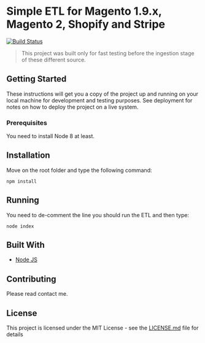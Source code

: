# Simple ETL for Magento 1.9.x, Magento 2, Shopify and Stripe

[![Build Status](https://travis-ci.org/alexgenovese/data-mapping-node.svg?branch=master)](https://travis-ci.org/alexgenovese/data-mapping-node)

> This project was built only for fast testing before the ingestion stage of these different source.

## Getting Started

These instructions will get you a copy of the project up and running on your local machine for development and testing purposes. See deployment for notes on how to deploy the project on a live system.

### Prerequisites

You need to install Node 8 at least.

## Installation

Move on the root folder and type the following command:

```
npm install
``` 

## Running 

You need to de-comment the line you should run the ETL and then type:

```
node index
```

## Built With

* [Node JS](https://nodejs.org/it/)

## Contributing

Please read contact me.

## License

This project is licensed under the MIT License - see the [LICENSE.md](LICENSE.md) file for details
